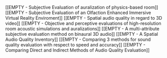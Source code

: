 [[EMPTY - Subjective Evaluation of auralization of physics-based room]]
[[EMPTY - Subjective Evaluation of an Olfaction Enhanced Immersive Virtual Reality Enviroment]]
[[EMPTY - Spatial audio quality in regard to 3D video]]
[[EMPTY - Objective and perceptive evaluations of high-resolution room acoustic simulations and auralizations]]
[[EMPTY - A multi-attribute subjective evaluation method on binaural 3D audio]]
[[EMPTY - A Spatial Audio Quality Inventory]]
[[EMPTY - Comparing 3 methods for sound quality evaluation with respect to speed and accuracy]]
[[EMPTY - Comparing Direct and Indirect Methods of Audio Quality Evaluation]]
